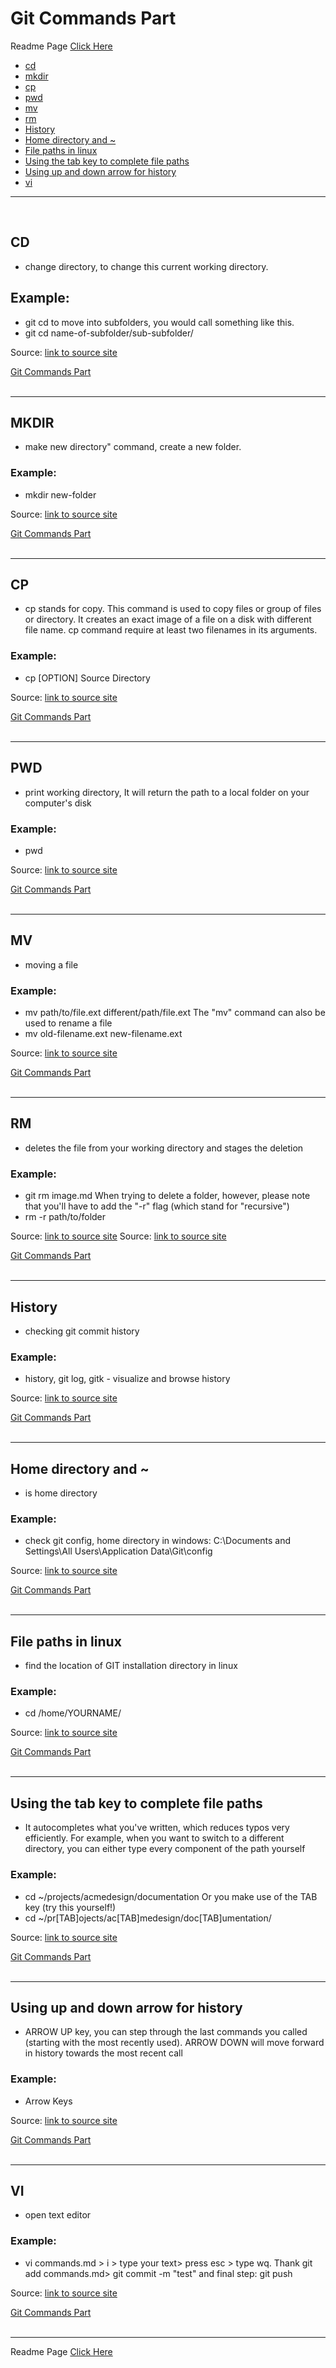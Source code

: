 ﻿# Git Commands Part <a name="top">



Readme Page [Click Here](/README.md)




*	 <a href="#cd">cd </a> 
*	 <a href="#2">mkdir </a>
*	 <a href="#cp">cp </a> 
*	 <a href="#pwd">pwd</a> 
*	 <a href="#mv">mv</a> 
*	 <a href="#rm">rm</a> 
*	 <a href="#history">History</a>
*	 <a href="#home">Home directory and ~</a>
*	 <a href="#file">File paths in linux</a>
*	 <a href="#path">Using the tab key to complete file paths</a>
*	 <a href="#arrow">Using up and down arrow for history</a>
*	 <a href="#vi">vi</a>
___________________________________________________________________________________________________________________________________
</br>
<a name="cd">
  
## CD
 - change directory, to change this current working directory.

## Example: 
- git cd 
to move into subfolders, you would call something like this.
- git cd name-of-subfolder/sub-subfolder/

Source: [link to source site](https://www.git-tower.com/learn/git/ebook/en/command-line/appendix/command-line-101)
</a>

<a href="#top">Git Commands Part</a>
<br>
<br>
___________________________________________________________________________________________________________________________________
<a name="2"> 
  
## MKDIR 

 - make new directory" command, create a new folder.

### Example:
- mkdir new-folder

Source: [link to source site](https://www.git-tower.com/learn/git/ebook/en/command-line/appendix/command-line-101)

</a>

<a href="#top">Git Commands Part</a>
<br>
<br>
___________________________________________________________________________________________________________________________________


<a name="cp"> 
  
## CP 

- cp stands for copy. This command is used to copy files or group of files or directory. It creates an exact image of a file on a disk with different file name. cp command require at least two filenames in its arguments. 

### Example:
- cp [OPTION] Source Directory

Source: [link to source site](https://www.geeksforgeeks.org/cp-command-linux-examples/)
</a>

<a href="#top">Git Commands Part</a>
<br>
<br>
___________________________________________________________________________________________________________________________________


<a name="pwd"> 
  
## PWD 

- print working directory, It will return the path to a local folder on your computer's disk

### Example:
- pwd

Source: [link to source site](https://www.git-tower.com/learn/git/ebook/en/command-line/appendix/command-line-101)
</a>

<a href="#top">Git Commands Part</a>
<br>
<br>
___________________________________________________________________________________________________________________________________


<a name="mv"> 
  
## MV 

- moving a file

### Example:
- mv path/to/file.ext different/path/file.ext
The "mv" command can also be used to rename a file
-  mv old-filename.ext new-filename.ext

Source: [link to source site](hhttps://www.git-tower.com/learn/git/ebook/en/command-line/appendix/command-line-101)
</a>

<a href="#top">Git Commands Part</a>
<br>
<br>
___________________________________________________________________________________________________________________________________


<a name="rm"> 
  
## RM 

- deletes the file from your working directory and stages the deletion

### Example:
- git rm image.md
When trying to delete a folder, however, please note that you'll have to add the "-r" flag (which stand for "recursive")
- rm -r path/to/folder

Source: [link to source site](https://dzone.com/articles/top-20-git-commands-with-examples)
Source: [link to source site](https://www.git-tower.com/learn/git/ebook/en/command-line/appendix/command-line-101)
</a>

<a href="#top">Git Commands Part</a>
<br>
<br>
___________________________________________________________________________________________________________________________________


<a name="history"> 
  
## History 

- checking git commit history

### Example:
- history, git log, gitk - visualize and browse history

Source: [link to source site](https://stackoverflow.com/questions/31128783/how-to-find-the-install-path-of-git-in-mac-or-linux)
</a>

<a href="#top">Git Commands Part</a>
<br>
<br>
___________________________________________________________________________________________________________________________________


<a name="home"> 
  
## Home directory and ~

- is home directory

### Example:
- check git config, home directory in windows: C:\Documents and Settings\All Users\Application Data\Git\config

Source: [link to source site](https://stackoverflow.com/questions/31128783/how-to-find-the-install-path-of-git-in-mac-or-linux)
</a>

<a href="#top">Git Commands Part</a>
<br>
<br>
___________________________________________________________________________________________________________________________________


<a name="file"> 
  
## File paths in linux

- find the location of GIT installation directory in linux

### Example:
- cd /home/YOURNAME/


Source: [link to source site](https://stackoverflow.com/questions/31128783/how-to-find-the-install-path-of-git-in-mac-or-linux)
</a>

<a href="#top">Git Commands Part</a>
<br>
<br>
___________________________________________________________________________________________________________________________________

<a name="path"> 
  
## Using the tab key to complete file paths

- It autocompletes what you've written, which reduces typos very efficiently. For example, when you want to switch to a different directory, you can either type every component of the path yourself

### Example:
- cd ~/projects/acmedesign/documentation
Or you make use of the TAB key (try this yourself!)
- cd ~/pr[TAB]ojects/ac[TAB]medesign/doc[TAB]umentation/

Source: [link to source site](https://www.git-tower.com/learn/git/ebook/en/command-line/appendix/command-line-101)
</a>

<a href="#top">Git Commands Part</a>
<br>
<br>
___________________________________________________________________________________________________________________________________

<a name="arrow"> 
  
## Using up and down arrow for history

- ARROW UP key, you can step through the last commands you called (starting with the most recently used). ARROW DOWN will move forward in history towards the most recent call

### Example:
- Arrow Keys

Source: [link to source site](https://www.git-tower.com/learn/git/ebook/en/command-line/appendix/command-line-101)
</a>

<a href="#top">Git Commands Part</a>
<br>
<br>
___________________________________________________________________________________________________________________________________

<a name="vi"> 
  
## VI

- open text editor

### Example:
- vi commands.md > i > type your text> press esc > type wq. Thank git add commands.md> git commit -m "test" and final step: git push





Source: [link to source site](https://stackoverflow.com/questions/31128783/how-to-find-the-install-path-of-git-in-mac-or-linux)
</a>

<a href="#top">Git Commands Part</a>
<br>
<br>
___________________________________________________________________________________________________________________________________








Readme Page [Click Here](/README.md)



